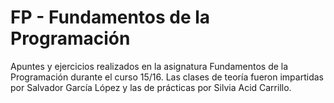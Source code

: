 # FP - Fundamentos de la Programación

Apuntes y ejercicios realizados en la asignatura Fundamentos de la Programación durante el curso 15/16. Las clases de teoría fueron impartidas por Salvador García López y las de prácticas por Silvia Acid Carrillo.